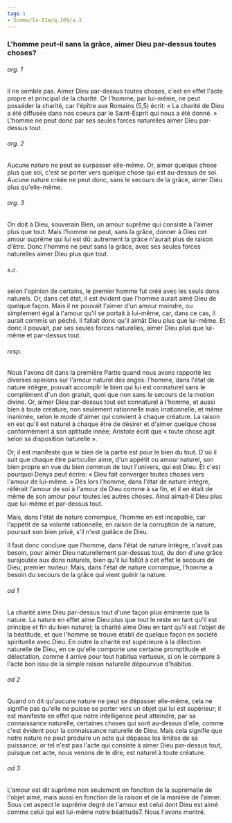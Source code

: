 ```yaml
---
tags : 
- Summa/Ia-IIæ/q.109/a.3
---
```


### L'homme peut-il sans la grâce, aimer Dieu par-dessus toutes choses?

###### arg. 1
Il ne semble pas. Aimer Dieu par-dessus toutes choses, c'est en effet l'acte propre et principal de la charité. Or l'homme, par lui-même, ne peut posséder la charité, car l'épître aux Romains (5,5) écrit: « La charité de Dieu a été diffusée dans nos coeurs par le Saint-Esprit qui nous a été donné. » L'homme ne peut donc par ses seules forces naturelles aimer Dieu par-dessus tout. 

###### arg. 2
Aucune nature ne peut se surpasser elle-même. Or, aimer quelque chose plus que soi, c'est se porter vers quelque chose qui est au-dessus de soi. Aucune nature créée ne peut donc, sans le secours de la grâce, aimer Dieu plus qu'elle-même. 

###### arg. 3
On doit à Dieu, souverain Bien, un amour suprême qui consiste à l'aimer plus que tout. Mais l’homme ne peut, sans la grâce, donner à Dieu cet amour suprême qui lui est dû: autrement la grâce n'aurait plus de raison d'être. Donc l'homme ne peut sans la grâce, avec ses seules forces naturelles aimer Dieu plus que tout. 

###### s.c.
selon l'opinion de certains, le premier homme fut créé avec les seuls dons naturels. Or, dans cet état, il est évident que l'homme aurait aimé Dieu de quelque façon. Mais il ne pouvait l'aimer d'un amour moindre, ou simplement égal à l'amour qu'il se portait à lui-même, car, dans ce cas, il aurait commis un péché. Il fallait donc qu'il aimât Dieu plus que lui-même. Et donc il pouvait, par ses seules forces naturelles, aimer Dieu plus que lui-même et par-dessus tout. 

###### resp.
Nous l'avons dit dans la première Partie quand nous avons rapporté les diverses opinions sur l'amour naturel des anges: l'homme, dans l'état de nature intègre, pouvait accomplir le bien qui lui est connaturel sans le complément d'un don gratuit, quoi que non sans le secours de la motion divine. Or, aimer Dieu par-dessus tout est connaturel à l'homme, et aussi bien à toute créature, non seulement rationnelle mais irrationnelle, et même inanimée, selon le mode d'aimer qui convient à chaque créature. La raison en est qu'il est naturel à chaque être de désirer et d'aimer quelque chose conformément à son aptitude innée; Aristote écrit que « toute chose agit selon sa disposition naturelle ». 

Or, il est manifeste que le bien de la partie est pour le bien du tout. D'où il suit que chaque être particulier aime, d'un appétit ou amour naturel, son bien propre en vue du bien commun de tout l'univers, qui est Dieu. Et c'est pourquoi Denys peut écrire: « Dieu fait converger toutes choses vers l'amour de lui-même. » Dès lors l’homme, dans l'état de nature intègre, référait l'amour de soi à l'amour de Dieu comme à sa fin, et il en était de même de son amour pour toutes les autres choses. Ainsi aimait-il Dieu plus que lui-même et par-dessus tout. 

Mais, dans l'état de nature corrompue, l'homme en est incapable, car l'appétit de sa volonté rationnelle, en raison de la corruption de la nature, poursuit son bien privé, s'il n'est guéâce de Dieu. 

Il faut donc conclure que l’homme, dans l'état de nature intègre, n'avait pas besoin, pour aimer Dieu naturellement par-dessus tout, du don d'une grâce surajoutée aux dons naturels, bien qu'il lui fallût à cet effet le secours de Dieu, premier moteur. Mais, dans l'état de nature corrompue, l’homme a besoin du secours de la grâce qui vient guérir la nature. 

###### ad 1
La charité aime Dieu par-dessus tout d'une façon plus éminente que la nature. La nature en effet aime Dieu plus que tout le reste en tant qu'il est principe et fin du bien naturel; la charité aime Dieu en tant qu'il est l'objet de la béatitude, et que l'homme se trouve établi de quelque façon en société spirituelle avec Dieu. En outre la charité est supérieure à la dilection naturelle de Dieu, en ce qu'elle comporte une certaine promptitude et délectation, comme il arrive pour tout habitua vertueux, si on le compare à l'acte bon issu de la simple raison naturelle dépourvue d'habitus. 

###### ad 2
Quand on dit qu'aucune nature ne peut se dépasser elle-même, cela ne signifie pas qu'elle ne puisse se porter vers un objet qui lui est supérieur; il est manifeste en effet que notre intelligence peut atteindre, par sa connaissance naturelle, certaines choses qui sont au-dessus d'elle, comme c'est évident pour la connaissance naturelle de Dieu. Mais cela signifie que notre nature ne peut produire un acte qui dépasse les limites de sa puissance; or tel n'est pas l'acte qui consiste à aimer Dieu par-dessus tout, puisque cet acte, nous venons de le dire, est naturel à toute créature. 

###### ad 3
L'amour est dit suprême non seulement en fonction de la suprématie de l'objet aimé, mais aussi en fonction de la raison et de la manière de l'aimer. Sous cet aspect le suprême degré de l'amour est celui dont Dieu est aimé comme celui qui est lui-même notre béatitude7. Nous l'avons montré. 

